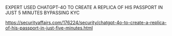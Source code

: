 EXPERT USED CHATGPT-4O TO CREATE A REPLICA OF HIS PASSPORT IN JUST 5 MINUTES BYPASSING KYC

https://securityaffairs.com/176224/security/chatgpt-4o-to-create-a-replica-of-his-passport-in-just-five-minutes.html